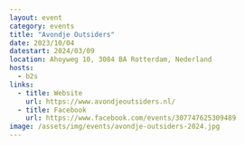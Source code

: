 ```yaml
---
layout: event
category: events
title: "Avondje Outsiders"
date: 2023/10/04
datestart: 2024/03/09
location: Ahoyweg 10, 3084 BA Rotterdam, Nederland
hosts:
  - b2s
links:
  - title: Website
    url: https://www.avondjeoutsiders.nl/
  - title: Facebook
    url: https://www.facebook.com/events/307747625309489
image: /assets/img/events/avondje-outsiders-2024.jpg
---
```

